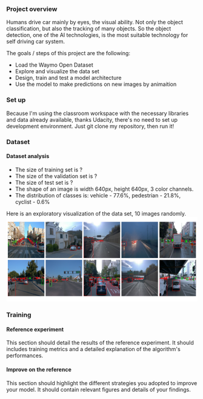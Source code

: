 [//]: # (Image References)

[image1]: ./Figure_2.png "EDA Figure"

### Project overview
Humans drive car mainly by eyes, the visual ability. Not only the object classification, but also the tracking of many objects. So the object detection, one of the AI technologies, is the most suitable technology for self driving car system.

The goals / steps of this project are the following:
* Load the Waymo Open Dataset
* Explore and visualize the data set
* Design, train and test a model architecture
* Use the model to make predictions on new images by animaition

### Set up
Because I'm using the classroom workspace with the necessary libraries and data already available, thanks Udacity, there's no need to set up development environment. Just git clone my repository, then run it!

### Dataset
#### Dataset analysis

* The size of training set is ?
* The size of the validation set is ?
* The size of test set is ?
* The shape of an image is width 640px, height 640px, 3 color channels.
* The distribution of classes is: vehicle - 77.6%, pedestrian - 21.8%, cyclist - 0.6%

Here is an exploratory visualization of the data set, 10 images randomly. 
![alt text][image1]

### Training
#### Reference experiment
This section should detail the results of the reference experiment. It should includes training metrics and a detailed explanation of the algorithm's performances.

#### Improve on the reference
This section should highlight the different strategies you adopted to improve your model. It should contain relevant figures and details of your findings.
